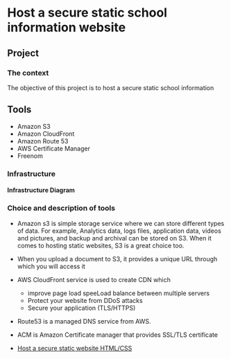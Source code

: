 # Host a secure static school information website




## Project 

### The context
                
The objective of this project is to host a secure static school information 


## Tools 
- Amazon S3
- Amazon CloudFront
- Amazon Route 53
- AWS Certificate Manager
- Freenom

### Infrastructure


#### Infrastructure Diagram




### Choice and description of tools

  + Amazon s3 is simple storage service where we can store different types of data. For example, Analytics data, logs files, application data, videos and pictures,   and  backup and archival can be stored on S3. When it comes to hosting static websites, S3 is a great choice too.
  + When you upload a document to S3, it provides a unique URL through which you will access it 
 
  + AWS CloudFront service is used to create CDN which 
     + improve page load speeLoad balance between multiple servers
     + Protect your website from DDoS attacks
     + Secure your application (TLS/HTTPS)

 
  + Route53 is a managed DNS service from AWS.
  + ACM is Amazon Certificate manager that provides SSL/TLS certificate

+ [Host a secure static website HTML/CSS](https://medium.com/@carollematchum/host-a-secure-static-website-608c9b8603f0 "Host a secure static website HTML/CSS")

    
  
  
  

